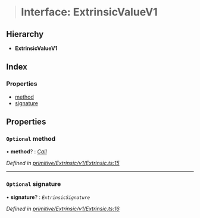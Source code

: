 > # Interface: ExtrinsicValueV1

## Hierarchy

* **ExtrinsicValueV1**

## Index

### Properties

* [method](_primitive_extrinsic_v1_extrinsic_.extrinsicvaluev1.md#optional-method)
* [signature](_primitive_extrinsic_v1_extrinsic_.extrinsicvaluev1.md#optional-signature)

## Properties

### `Optional` method

• **method**? : *[Call](../classes/_primitive_generic_call_.call.md)*

*Defined in [primitive/Extrinsic/v1/Extrinsic.ts:15](https://github.com/polkadot-js/api/blob/0d68f98/packages/types/src/primitive/Extrinsic/v1/Extrinsic.ts#L15)*

___

### `Optional` signature

• **signature**? : *`ExtrinsicSignature`*

*Defined in [primitive/Extrinsic/v1/Extrinsic.ts:16](https://github.com/polkadot-js/api/blob/0d68f98/packages/types/src/primitive/Extrinsic/v1/Extrinsic.ts#L16)*